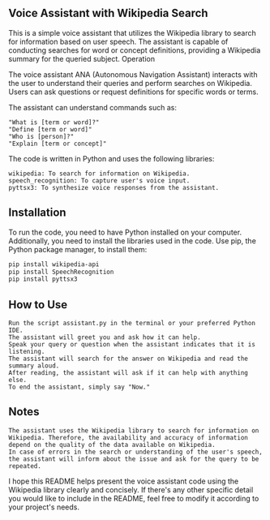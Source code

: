 ## Voice Assistant with Wikipedia Search

This is a simple voice assistant that utilizes the Wikipedia library to search for information based on user speech. The assistant is capable of conducting searches for word or concept definitions, providing a Wikipedia summary for the queried subject.
Operation

The voice assistant ANA (Autonomous Navigation Assistant) interacts with the user to understand their queries and perform searches on Wikipedia. Users can ask questions or request definitions for specific words or terms.

The assistant can understand commands such as:

    "What is [term or word]?"
    "Define [term or word]"
    "Who is [person]?"
    "Explain [term or concept]"

The code is written in Python and uses the following libraries:

    wikipedia: To search for information on Wikipedia.
    speech_recognition: To capture user's voice input.
    pyttsx3: To synthesize voice responses from the assistant.

## Installation

To run the code, you need to have Python installed on your computer. Additionally, you need to install the libraries used in the code. Use pip, the Python package manager, to install them:

```bash
pip install wikipedia-api
pip install SpeechRecognition
pip install pyttsx3
```

## How to Use

    Run the script assistant.py in the terminal or your preferred Python IDE.
    The assistant will greet you and ask how it can help.
    Speak your query or question when the assistant indicates that it is listening.
    The assistant will search for the answer on Wikipedia and read the summary aloud.
    After reading, the assistant will ask if it can help with anything else.
    To end the assistant, simply say "Now."

## Notes

    The assistant uses the Wikipedia library to search for information on Wikipedia. Therefore, the availability and accuracy of information depend on the quality of the data available on Wikipedia.
    In case of errors in the search or understanding of the user's speech, the assistant will inform about the issue and ask for the query to be repeated.

I hope this README helps present the voice assistant code using the Wikipedia library clearly and concisely. If there's any other specific detail you would like to include in the README, feel free to modify it according to your project's needs.

